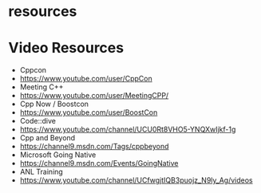 # resources

# Video Resources
* Cppcon
 * https://www.youtube.com/user/CppCon
* Meeting C++
 * https://www.youtube.com/user/MeetingCPP/
* Cpp Now / Boostcon
 * https://www.youtube.com/user/BoostCon
* Code::dive
 * https://www.youtube.com/channel/UCU0Rt8VHO5-YNQXwIjkf-1g
* Cpp and Beyond
 * https://channel9.msdn.com/Tags/cppbeyond
* Microsoft Going Native
 * https://channel9.msdn.com/Events/GoingNative
* ANL Training
 * https://www.youtube.com/channel/UCfwgjtIQB3puojz_N9ly_Ag/videos

